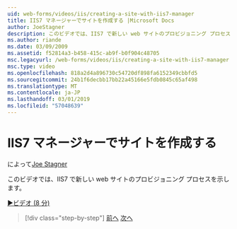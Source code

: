 ```yaml
---
uid: web-forms/videos/iis/creating-a-site-with-iis7-manager
title: IIS7 マネージャーでサイトを作成する |Microsoft Docs
author: JoeStagner
description: このビデオでは、IIS7 で新しい web サイトのプロビジョニング プロセスを示します。
ms.author: riande
ms.date: 03/09/2009
ms.assetid: f52814a3-b458-415c-ab9f-b0f904c48705
msc.legacyurl: /web-forms/videos/iis/creating-a-site-with-iis7-manager
msc.type: video
ms.openlocfilehash: 818a2d4a896730c54720df898fa6152349cbbfd5
ms.sourcegitcommit: 24b1f6decbb17bb22a45166e5fdb0845c65af498
ms.translationtype: MT
ms.contentlocale: ja-JP
ms.lasthandoff: 03/01/2019
ms.locfileid: "57048639"
---
```

<a name="creating-a-site-with-iis7-manager"></a>IIS7 マネージャーでサイトを作成する
====================
によって[Joe Stagner](https://github.com/JoeStagner)

このビデオでは、IIS7 で新しい web サイトのプロビジョニング プロセスを示します。

[&#9654;ビデオ (8 分)](https://channel9.msdn.com/Blogs/ASP-NET-Site-Videos/creating-a-site-with-iis7-manager)

> [!div class="step-by-step"]
> [前へ](troubleshooting-production-aspnet-apps.md)
> [次へ](installing-ftp7.md)
